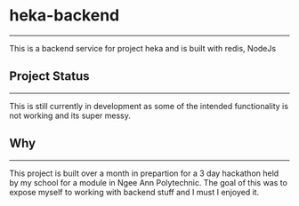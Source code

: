 # heka-backend
---
This is a backend service for project heka and is built with redis, NodeJs

## Project Status
---
This is still currently in development as some of the intended functionality is not working and its super messy.

## Why
---
This project is built over a month in prepartion for a 3 day hackathon held by my school for a module in Ngee Ann Polytechnic. The goal of this was to expose myself to working with backend stuff and I must I enjoyed it.

